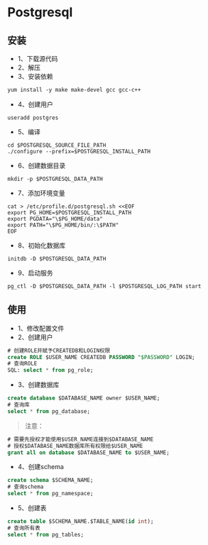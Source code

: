 # Postgresql

## 安装
- 1、下载源代码
- 2、解压
- 3、安装依赖
```txt
yum install -y make make-devel gcc gcc-c++
```
- 4、创建用户
```shell
useradd postgres
```
- 5、编译
```shell
cd $POSTGRESQL_SOURCE_FILE_PATH
./configure --prefix=$POSTGRESQL_INSTALL_PATH
```
- 6、创建数据目录
```shell
mkdir -p $POSTGRESQL_DATA_PATH
```
- 7、添加环境变量
```shell
cat > /etc/profile.d/postgresql.sh <<EOF
export PG_HOME=$POSTGRESQL_INSTALL_PATH
export PGDATA="\$PG_HOME/data"
export PATH="\$PG_HOME/bin/:\$PATH"
EOF
```
- 8、初始化数据库
```shell
initdb -D $POSTGRESQL_DATA_PATH
```
- 9、启动服务
```shell
pg_ctl -D $POSTGRESQL_DATA_PATH -l $POSTGRESQL_LOG_PATH start
```

## 使用
- 1、修改配置文件
- 2、创建用户
```sql
# 创建ROLE并赋予CREATEDB和LOGIN权限
create ROLE $USER_NAME CREATEDB PASSWORD "$PASSWORD" LOGIN;
# 查询ROLE
SQL: select * from pg_role;
```
- 3、创建数据库
```sql
create database $DATABASE_NAME owner $USER_NAME;
# 查询库
select * from pg_database;
```
> 注意：
```sql
# 需要先授权才能使用$USER_NAME连接到$DATABASE_NAME
# 授权$DATABASE_NAME数据库所有权限给$USER_NAME
grant all on database $DATABASE_NAME to $USER_NAME;
```
- 4、创建schema
```sql
create schema $SCHEMA_NAME;
# 查询schema
select * from pg_namespace;
```

- 5、创建表
```sql
create table $SCHEMA_NAME.$TABLE_NAME(id int);
# 查询所有表
select * from pg_tables;
```
